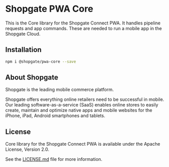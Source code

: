 # Shopgate PWA Core

This is the Core library for the Shopgate Connect PWA. It handles pipeline requests and app commands.
These are needed to run a mobile app in the Shopgate Cloud.

## Installation

```sh
npm i @shopgate/pwa-core --save
```

## About Shopgate

Shopgate is the leading mobile commerce platform.

Shopgate offers everything online retailers need to be successful in mobile. Our leading
software-as-a-service (SaaS) enables online stores to easily create, maintain and optimize native
apps and mobile websites for the iPhone, iPad, Android smartphones and tablets.

## License

Core library for the Shopgate Connect PWA is available under the Apache License, Version 2.0.

See the [LICENSE.md](./LICENSE.md) file for more information.

